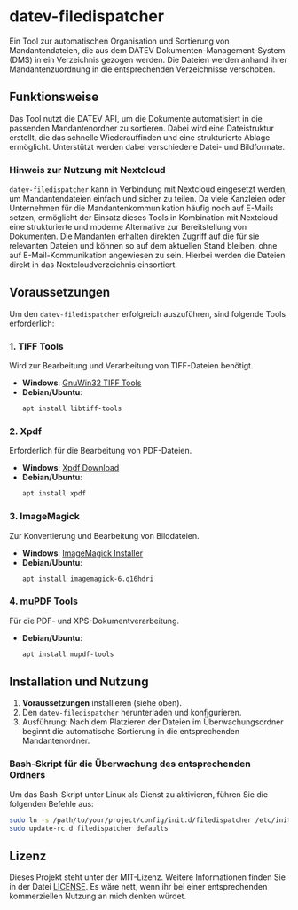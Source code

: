 # datev-filedispatcher

Ein Tool zur automatischen Organisation und Sortierung von Mandantendateien, die aus dem DATEV Dokumenten-Management-System (DMS) in ein Verzeichnis gezogen werden. Die Dateien werden anhand ihrer Mandantenzuordnung in die entsprechenden Verzeichnisse verschoben.

## Funktionsweise
Das Tool nutzt die DATEV API, um die Dokumente automatisiert in die passenden Mandantenordner zu sortieren. Dabei wird eine Dateistruktur erstellt, die das schnelle Wiederauffinden und eine strukturierte Ablage ermöglicht. Unterstützt werden dabei verschiedene Datei- und Bildformate.

### Hinweis zur Nutzung mit Nextcloud
`datev-filedispatcher` kann in Verbindung mit Nextcloud eingesetzt werden, um Mandantendateien einfach und sicher zu teilen. Da viele Kanzleien oder Unternehmen für die Mandantenkommunikation häufig noch auf E-Mails setzen, ermöglicht der Einsatz dieses Tools in Kombination mit Nextcloud eine strukturierte und moderne Alternative zur Bereitstellung von Dokumenten. Die Mandanten erhalten direkten Zugriff auf die für sie relevanten Dateien und können so auf dem aktuellen Stand bleiben, ohne auf E-Mail-Kommunikation angewiesen zu sein. Hierbei werden die Dateien direkt in das Nextcloudverzeichnis einsortiert.

## Voraussetzungen
Um den `datev-filedispatcher` erfolgreich auszuführen, sind folgende Tools erforderlich:

### 1. TIFF Tools
Wird zur Bearbeitung und Verarbeitung von TIFF-Dateien benötigt.
- **Windows**: [GnuWin32 TIFF Tools](https://gnuwin32.sourceforge.net/packages/tiff.htm)
- **Debian/Ubuntu**: 
  ```bash
  apt install libtiff-tools
  ```

### 2. Xpdf
Erforderlich für die Bearbeitung von PDF-Dateien.
- **Windows**: [Xpdf Download](https://www.xpdfreader.com/download.html)
- **Debian/Ubuntu**:
  ```bash
  apt install xpdf
  ```

### 3. ImageMagick
Zur Konvertierung und Bearbeitung von Bilddateien.
- **Windows**: [ImageMagick Installer](https://imagemagick.org/archive/binaries/ImageMagick-7.1.1-39-Q16-HDRI-x64-dll.exe)
- **Debian/Ubuntu**:
  ```bash
  apt install imagemagick-6.q16hdri
  ```

### 4. muPDF Tools
Für die PDF- und XPS-Dokumentverarbeitung.
- **Debian/Ubuntu**:
  ```bash
  apt install mupdf-tools
  ```

## Installation und Nutzung
1. **Voraussetzungen** installieren (siehe oben).
2. Den `datev-filedispatcher` herunterladen und konfigurieren.
3. Ausführung: Nach dem Platzieren der Dateien im Überwachungsordner beginnt die automatische Sortierung in die entsprechenden Mandantenordner.

### Bash-Skript für die Überwachung des entsprechenden Ordners
Um das Bash-Skript unter Linux als Dienst zu aktivieren, führen Sie die folgenden Befehle aus:
```bash
sudo ln -s /path/to/your/project/config/init.d/filedispatcher /etc/init.d/filedispatcher
sudo update-rc.d filedispatcher defaults
```

## Lizenz
Dieses Projekt steht unter der MIT-Lizenz. Weitere Informationen finden Sie in der Datei [LICENSE](LICENSE). Es wäre nett, wenn ihr bei einer entsprechenden kommerziellen Nutzung an mich denken würdet.
